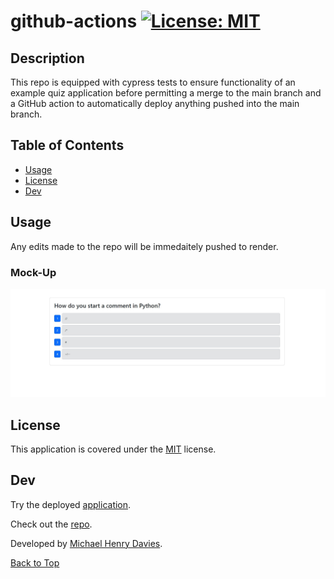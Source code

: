 # github-actions   [![License: MIT](https://img.shields.io/badge/License-MIT-yellow.svg)](https://opensource.org/licenses/MIT)
  
  ## Description 

  This repo is equipped with cypress tests to ensure functionality of an example quiz application before permitting a merge to the main branch and a GitHub action to automatically deploy anything pushed into the main branch.


  ## Table of Contents

  - [Usage](#usage)
  - [License](#license)
  - [Dev](#dev)

  ## Usage

  Any edits made to the repo will be immedaitely pushed to render.

  ### Mock-Up
  ![](screenshots/screenshot-1.jpg)

  ## License
  This application is covered under the [MIT](https://opensource.org/licenses/MIT) license.
  

  ## Dev

  Try the deployed [application](https://github-actions-vmbp.onrender.com/).

  Check out the [repo](https://github.com/michaelhdavies/github-actions/).

  Developed by [Michael Henry Davies](https://github.com/michaelhdavies/).

  [Back to Top](#description)
  
  